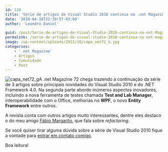 ```yaml
---
id: 124
title: 'Série de artigos de Visual Studio 2010 continua na .net Magazine 72'
date: '2010-04-18T22:30:57-03:00'
author: 'Leandro Daniel'

guid: /post/Serie-de-artigos-de-Visual-Studio-2010-continua-na-net-Magazine-72.aspx
permalink: /serie-de-artigos-de-visual-studio-2010-continua-na-net-magazine-72/
image: /wp-content/uploads/2012/10/capa_net72_G.jpg
categories:
    - '.net Magazine'
    - Artigos
    - Comunidade
    - Post
---
```


![capa_net72_g](http://leandrodaniel.com/pics/capa_net72_g_1.jpg "capa_net72_g")A .net Magazine 72 chega trazendo a continuação da série de 3 artigos sobre principais novidades do Visual Studio 2010 e do .NET Framework 4.0. Na segunda parte abordo inúmeros aspectos inovadores, incluindo a nova ferramenta de testes chamada **Test and Lab Manager**, interoperabilidade com o Office, melhorias no **WPF**, o novo **Entity Framework** entre outros.

A revista conta com outros artigos muito interessantes, dentre eles destaco o do meu amigo [Fábio Margarito](http://www.mgrtconsultoria.com/blog/), que fala sobre *refactoring*.

Se você quiser tirar alguma dúvida sobre a série de Visual Studio 2010 fique a vontade para [entrar em contato comigo](http://www.leandrodaniel.com/contact).

Boa leitura!